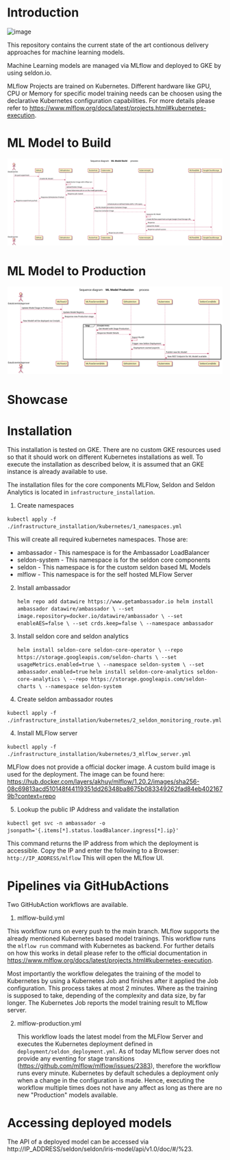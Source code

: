 # Introduction
![image](https://github.com/haakwi/mlautomation/blob/master/diagram/1_Technologie%20Overview%20%E2%80%93%20Continuous%20Deployment%20ML%20Model.png?raw=true)

This repository contains the current state of the art contionous delivery approaches for machine learning models.

Machine Learning models are managed via MLflow and deployed to GKE by using seldon.io.

MLflow Projects are trained on Kubernetes. Different hardware like GPU, CPU or Memory for specific model training needs can be choosen using the declarative Kubernetes configuration capabilities. For more details please refer to https://www.mlflow.org/docs/latest/projects.html#kubernetes-execution. 

# ML Model to Build

![image](https://github.com/haakwi/mlautomation/blob/master/diagram/2_SD%20-%20ML%20Model%20Build.svg)


# ML Model to Production

![image](https://github.com/haakwi/mlautomation/blob/master/diagram/3_SD%20-%20ML%20Model%20Production.svg)


# Showcase


# Installation

This installation is tested on GKE. There are no custom GKE resources used so that it should work on different Kubernetes installations as well.
To execute the installation as described below, it is assumed that an GKE instance is already available to use.

The installation files for the core components MLFlow, Seldon and Seldon Analytics is located in `infrastructure_installation`.

1. Create namespaces 

`kubectl apply -f ./infrastructure_installation/kubernetes/1_namespaces.yml`

This will create all required kubernetes namespaces. Those are:
   - ambassador    - This namespace is for the Ambassador LoadBalancer
   - seldon-system - This namespace is for the seldon core components 
   - seldon        - This namespace is for the custom seldon based ML Models
   - mlflow        - This namespace is for the self hosted MLFlow Server

2. Install ambassador 

    `
    helm repo add datawire https://www.getambassador.io
    helm install ambassador datawire/ambassador \
      --set image.repository=docker.io/datawire/ambassador \
      --set enableAES=false \
      --set crds.keep=false \
      --namespace ambassador
    `

2. Install seldon core and seldon analytics

    `
    helm install seldon-core seldon-core-operator \
        --repo https://storage.googleapis.com/seldon-charts \
        --set usageMetrics.enabled=true \
        --namespace seldon-system \
        --set ambassador.enabled=true
    `
    `
    helm install seldon-core-analytics seldon-core-analytics \
        --repo https://storage.googleapis.com/seldon-charts \
        --namespace seldon-system
    `

3. Create seldon ambassador routes

  `kubectl apply -f ./infrastructure_installation/kubernetes/2_seldon_monitoring_route.yml`

4. Install MLFlow server

  `kubectl apply -f ./infrastructure_installation/kubernetes/3_mlflow_server.yml`
  
  MLFlow does not provide a official docker image. A custom build image is used for the deployment. The image can be found here:
  https://hub.docker.com/layers/akhuy/mlflow/1.20.2/images/sha256-08c69813acd510148f44119351dd26348ba8675b083349262fad84eb4021679b?context=repo


5. Lookup the public IP Address and validate the installation
  
  `kubectl get svc -n ambassador -o jsonpath='{.items[*].status.loadBalancer.ingress[*].ip}'`
  
  This command returns the IP address from which the deployment is accessible.
  Copy the IP and enter the following to a Browser:
    `http://IP_ADDRESS/mlflow`
  This will open the MLflow UI.

# Pipelines via GitHubActions

Two GitHubAction workflows are available.

1. mlflow-build.yml

  This workflow runs on every push to the main branch.
  MLflow supports the already mentioned Kubernetes based model trainings. This workflow runs the `mlflow run` command with Kubernetes as backend.
  For further details on how this works in detail please refer to the official documentation in https://www.mlflow.org/docs/latest/projects.html#kubernetes-execution.

  Most importantly the workflow delegates the training of the model to Kubernetes by using a Kubernetes Job and finishes after it applied the Job configuration.
  This process takes at most 2 minutes. Where as the training is supposed to take, depending of the complexity and data size, by far longer.
  The Kubernetes Job reports the model training result to MLflow server.

2. mlflow-production.yml
   
   This workflow loads the latest model from the MLFlow Server and executes the Kubernetes deployment defined in `deployment/seldon_deployment.yml`. As of today MLflow server does not provide any eventing for stage transitions (https://github.com/mlflow/mlflow/issues/2383), therefore the workflow runs every minute. Kubernetes by default schedules a deployment only when a change in the configuration is made. Hence, executing the workflow multiple times does not have any affect as long as there are no new "Production" models available.
   

# Accessing deployed models

The API of a deployed model can be accessed via http://IP_ADDRESS/seldon/seldon/iris-model/api/v1.0/doc/#/%23.
